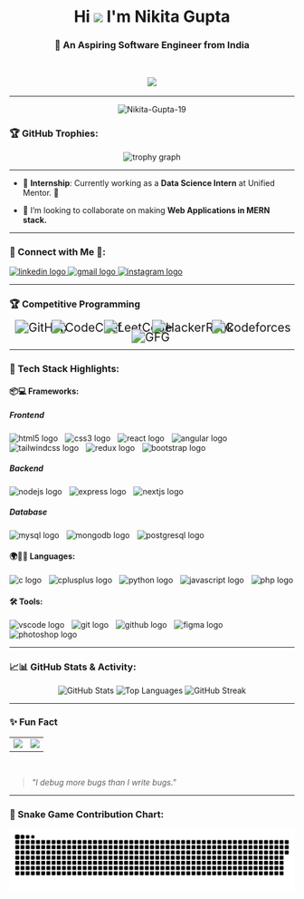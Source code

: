 <!-- Profile README -->
<h1 align="center">Hi <img src="https://media.giphy.com/media/hvRJCLFzcasrR4ia7z/giphy.gif" width="40"/> I'm Nikita Gupta</h1>
<h3 align="center">🎯 An Aspiring Software Engineer from India</h3>
<br>
<p align="center">
  <img src="https://readme-typing-svg.herokuapp.com?font=Fira+Code&size=28&pause=1000&color=0FB7FF&center=true&vCenter=true&width=1050&lines=🚀+Welcome+to+Nikita's+Dev+Universe+🚀;B.Tech+CSE+Student;DSA+Enthusiast+%7C+Full+Stack+Developer+%7C+Lifelong+Learner" />
</p>

---

<p align="center"> <img src="https://komarev.com/ghpvc/?username=Nikita-Gupta-19&label=Profile%20views&color=0e75b6&style=flat" alt="Nikita-Gupta-19" /> </p>

### 🏆 GitHub Trophies:
<p align="center">
    <img src="https://github-profile-trophy.vercel.app?username=Nikita-Gupta-19&theme=tokyonight&column=-1&row=1&margin-w=8&margin-h=8&no-bg=false&no-frame=false&order=4" height="150" alt="trophy graph"  />
</p>

---

- 🎯 **Internship**: Currently working as a **Data Science Intern** at Unified Mentor. 🚀

- 🤝 I’m looking to collaborate on making **Web Applications in MERN stack.**

--- 

### 📩 Connect with Me 🤝:
<div align="left">
  <a href="https://www.linkedin.com/in/nikita-gupta-790a54284/" target="_blank">
    <img src="https://raw.githubusercontent.com/maurodesouza/profile-readme-generator/master/src/assets/icons/social/linkedin/default.svg" width="62" height="50" alt="linkedin logo"  />
  </a>
  <a href="mailto:nikitagpt06@gmail.com" target="_blank">
    <img src="https://raw.githubusercontent.com/maurodesouza/profile-readme-generator/master/src/assets/icons/social/gmail/default.svg" width="62" height="50" alt="gmail logo"  />
  </a>
  <a href="https://www.instagram.com/nikita.gupta06/" target="_blank">
    <img src="https://raw.githubusercontent.com/maurodesouza/profile-readme-generator/master/src/assets/icons/social/instagram/default.svg" width="62" height="50" alt="instagram logo"  />
  </a>
</div>

---

### 🏆 Competitive Programming

<p align="center">
  <a href="https://github.com/nikita-gupta-19">
    <span style="display:inline-block; transform:scale(1.5); margin-right:5px;">
      <img src="https://img.shields.io/badge/GitHub-100000?style=flat-square&logo=github&logoColor=white" alt="GitHub"/>
    </span>
  </a>
  <a href="https://www.codechef.com/users/gaze_scene_26">
    <span style="display:inline-block; transform:scale(1.5); margin-right:5px;">
      <img src="https://img.shields.io/badge/CodeChef-5B4638?style=flat-square&logo=codechef&logoColor=white" alt="CodeChef"/>
    </span>
  </a>
  <a href="https://leetcode.com/nikita_gupta_19">
    <span style="display:inline-block; transform:scale(1.5); margin-right:5px;">
      <img src="https://img.shields.io/badge/LeetCode-FFA116?style=flat-square&logo=leetcode&logoColor=black" alt="LeetCode"/>
    </span>
  </a>
  <a href="https://www.hackerrank.com/@nikitagpt06">
    <span style="display:inline-block; transform:scale(1.5); margin-right:5px;">
      <img src="https://img.shields.io/badge/HackerRank-2EC866?style=flat-square&logo=hackerrank&logoColor=white" alt="HackerRank"/>
    </span>
  </a>
  <a href="https://codeforces.com/profile/nikitagpt06">
    <span style="display:inline-block; transform:scale(1.5); margin-right:5px;">
      <img src="https://img.shields.io/badge/Codeforces-1F8ACB?style=flat-square&logo=codeforces&logoColor=white" alt="Codeforces"/>
    </span>
  </a>
  <a href="https://auth.geeksforgeeks.org/user/nikitazu5k">
    <span style="display:inline-block; transform:scale(1.5); margin-right:5px;">
      <img src="https://img.shields.io/badge/GFG-14A800?style=flat-square&logo=geeksforgeeks&logoColor=white" alt="GFG"/>
    </span>
  </a>
</p>


---

### 🧠 Tech Stack Highlights:

#### 📦💻 Frameworks:
<!-- FRONTEND STACK -->
<h5>Frontend</h5>
<div align="left">
  <img src="https://skillicons.dev/icons?i=html" height="55" alt="html5 logo" title="HTML" />
  <img width="5" />
  <img src="https://skillicons.dev/icons?i=css" height="55" alt="css3 logo" title="CSS" />
  <img width="5" />
  <img src="https://skillicons.dev/icons?i=react" height="55" alt="react logo" title="React.js" />
  <img width="5" />
  <img src="https://skillicons.dev/icons?i=angular" height="55" alt="angular logo" title="Angular" />
  <img width="5" />
  <img src="https://skillicons.dev/icons?i=tailwind" height="55" alt="tailwindcss logo" title="Tailwind CSS" />
  <img width="5" />
  <img src="https://skillicons.dev/icons?i=redux" height="55" alt="redux logo" title="Redux" />
  <img width="5" />
  <img src="https://skillicons.dev/icons?i=bootstrap" height="55" alt="bootstrap logo" title="Bootstrap" />
</div>

<!-- BACKEND STACK -->
<h5>Backend</h5>
<div align="left">
  <img src="https://skillicons.dev/icons?i=nodejs" height="55" alt="nodejs logo" title="Node.js" />
  <img width="5" />
  <img src="https://skillicons.dev/icons?i=express" height="55" alt="express logo" title="Express.js" />
  <img width="5" />
  <img src="https://skillicons.dev/icons?i=nextjs" height="55" alt="nextjs logo" title="Next.js" />
</div>

<!-- DATABASE STACK -->
<h5>Database</h5>
<div align="left">
  <img src="https://skillicons.dev/icons?i=mysql" height="55" alt="mysql logo" title="MySQL" />
  <img width="5" />
  <img src="https://skillicons.dev/icons?i=mongodb" height="55" alt="mongodb logo" title="MongoDB" /> 
  <img width="5" />
  <img src="https://skillicons.dev/icons?i=postgres" height="55" alt="postgresql logo" title="PostgreSQL" />
</div>

#### 🌍👨‍💻 Languages:
<div align="left">
  <img src="https://skillicons.dev/icons?i=c" height="55" alt="c logo" title="C" />
  <img width="5" />
  <img src="https://skillicons.dev/icons?i=cpp" height="55" alt="cplusplus logo" title="C++" />
  <img width="5" />
  <img src="https://skillicons.dev/icons?i=py" height="55" alt="python logo" title="Python" />
  <img width="5" />
  <img src="https://skillicons.dev/icons?i=js" height="55" alt="javascript logo" title="JavaScript" />
  <img width="5" />
  <img src="https://skillicons.dev/icons?i=php" height="55" alt="php logo" title="PHP" />
</div>

#### 🛠️ Tools:
<div align="left">
  <img src="https://skillicons.dev/icons?i=vscode" height="55" alt="vscode logo" title="VS Code" />
  <img width="5" />
  <img src="https://skillicons.dev/icons?i=git" height="55" alt="git logo" title="Git" />
  <img width="5" />
  <img src="https://skillicons.dev/icons?i=github" height="55" alt="github logo" title="GitHub" />
  <img width="5" />
  <img src="https://skillicons.dev/icons?i=figma" height="55" alt="figma logo" title="Figma" />
  <img width="5" />
  <img src="https://skillicons.dev/icons?i=ps" height="55" alt="photoshop logo" title="Adobe Photoshop" />
</div>

---
### 📈📊 GitHub Stats & Activity:
<div align="center">
  <img src="https://github-readme-stats.vercel.app/api?username=nikita-gupta-19&hide_title=false&hide_rank=false&show_icons=true&include_all_commits=true&count_private=true&disable_animations=false&theme=radical&locale=en&hide_border=false" height="160" alt="GitHub Stats" />
  <img src="https://github-readme-stats.vercel.app/api/top-langs?username=nikita-gupta-19&locale=en&hide_title=false&layout=compact&card_width=320&langs_count=5&theme=radical&hide_border=false" height="160" alt="Top Languages" />
  <img src="https://streak-stats.demolab.com?user=nikita-gupta-19&locale=en&mode=daily&theme=radical&hide_border=false&border_radius=5" height="160" alt="GitHub Streak" />
</div>

---


### ✨ Fun Fact
<table align="center">
  <tr>
    <td>
      <img src="https://media.giphy.com/media/v1.Y2lkPTc5MGI3NjExNjdhc3l6amN6a2tjYTF6aHFvdXh6Y2NwcGNnaDhlM3RkZTZkZ2F1MyZlcD12MV9naWZzX3NlYXJjaCZjdD1n/Ll22OhMLAlVDb8UQWe/giphy.gif" width="300" />
    </td>
    <td>
      <img src="https://media.giphy.com/media/ZVik7pBtu9dNS/giphy.gif" width="300" />
    </td>
  </tr>
</table>

<br>

> *"I debug more bugs than I write bugs."*
---

### 🐍 Snake Game Contribution Chart:
![snake gif](https://github.com/Nikita-Gupta-19/Nikita-Gupta-19/blob/output/github-snake-dark.svg)


